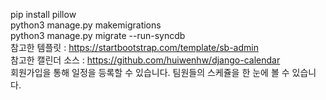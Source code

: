 pip install pillow
<br />
python3 manage.py makemigrations
<br />
python3 manage.py migrate --run-syncdb
<br />
참고한 템플릿 : https://startbootstrap.com/template/sb-admin
<br />
참고한 캘린더 소스 : https://github.com/huiwenhw/django-calendar
<br />
회원가입을 통해 일정을 등록할 수 있습니다. 팀원들의 스케쥴을 한 눈에 볼 수 있습니다.
